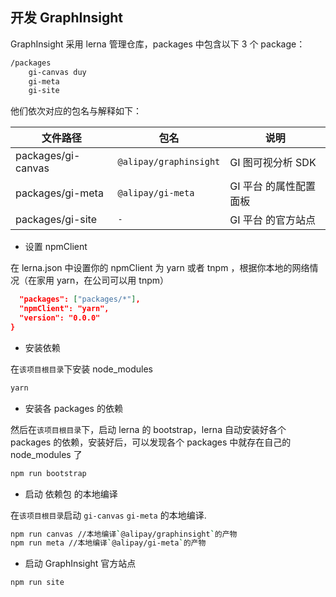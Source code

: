 ## 开发 GraphInsight

GraphInsight 采用 lerna 管理仓库，packages 中包含以下 3 个 package：

```bash
/packages
    gi-canvas duy
    gi-meta
    gi-site
```

他们依次对应的包名与解释如下：

| 文件路径           | 包名                   | 说明                   |
| ------------------ | ---------------------- | ---------------------- |
| packages/gi-canvas | `@alipay/graphinsight` | GI 图可视分析 SDK      |
| packages/gi-meta   | `@alipay/gi-meta`      | GI 平台 的属性配置面板 |
| packages/gi-site   | `-`                    | GI 平台 的官方站点     |

- 设置 npmClient

在 lerna.json 中设置你的 npmClient 为 yarn 或者 tnpm ，根据你本地的网络情况（在家用 yarn，在公司可以用 tnpm）

```json
  "packages": ["packages/*"],
  "npmClient": "yarn",
  "version": "0.0.0"
}
```

- 安装依赖

在`该项目根目录`下安装 node_modules

```bash
yarn
```

- 安装各 packages 的依赖

然后在`该项目根目录`下，启动 lerna 的 bootstrap，lerna 自动安装好各个 packages 的依赖，安装好后，可以发现各个 packages 中就存在自己的 node_modules 了

```bash
npm run bootstrap
```

- 启动 依赖包 的本地编译

在`该项目根目录`启动 `gi-canvas` `gi-meta` 的本地编译.

```bash
npm run canvas //本地编译`@alipay/graphinsight`的产物
npm run meta //本地编译`@alipay/gi-meta`的产物
```

- 启动 GraphInsight 官方站点

```bash
npm run site
```
